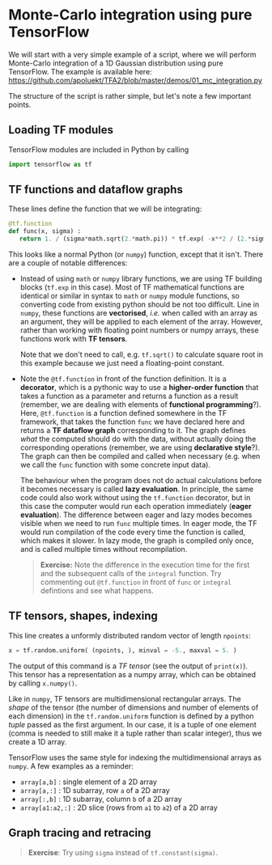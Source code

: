 # Monte-Carlo integration using pure TensorFlow

We will start with a very simple example of a script, where we will perform Monte-Carlo integration of a 1D Gaussian distribution using pure TensorFlow. The example is available here: https://github.com/apoluekt/TFA2/blob/master/demos/01_mc_integration.py

The structure of the script is rather simple, but let's note a few important points. 

## Loading TF modules

TensorFlow modules are included in Python by calling 
```python
import tensorflow as tf
```

## TF functions and dataflow graphs

These lines define the function that we will be integrating: 
```python
@tf.function
def func(x, sigma) : 
   return 1. / (sigma*math.sqrt(2.*math.pi)) * tf.exp( -x**2 / (2.*sigma**2) )
```
This looks like a normal Python (or `numpy`) function, except that it isn't. There are a couple of notable differences: 
   * Instead of using `math` or `numpy` library functions, we are using TF building blocks (`tf.exp` in this case). Most of TF mathematical functions are identical or similar in syntax to `math` or `numpy` module functions, so converting code from existing python should be not too difficult. Line in `numpy`, these functions are __vectorised__, _i.e._ when called with an array as an argument, they will be applied to each element of the array. However, rather than working with floating point numbers or numpy arrays, these functions work with __TF tensors__. 

     Note that we don't need to call, e.g. `tf.sqrt()` to calculate square root in this example because we just need a floating-point constant. 

   * Note the ```@tf.function``` in front of the function definition. It is a __decorator__, which is a pythonic way to use a __higher-order function__ that takes a function as a parameter and returns a function as a result (remember, we are dealing with elements of __functional programming__?). Here, ```@tf.function``` is a function defined somewhere in the TF framework, that takes the function `func` we have declared here and returns a __TF dataflow graph__ corresponding to it. The graph defines _what_ the computed should do with the data, without actually doing the corresponding operations (remember, we are using __declarative style__?). The graph can then be compiled and called when necessary (e.g. when we call the `func` function with some concrete input data). 
   
     The behaviour when the program does not do actual calculations before it becomes necessary is called __lazy evaluation__. In principle, the same code could also work without using the `tf.function` decorator, but in this case the computer would run each operation immediately (__eager evaluation__). The difference between eager and lazy modes becomes visible when we need to run `func` multiple times. In eager mode, the TF would run compilation of the code every time the function is called, which makes it slower. In lazy mode, the graph is compiled only once, and is called multiple times without recompilation. 
     
     > __Exercise:__ Note the difference in the execution time for the first and the subsequent calls of the `integral` function. Try commenting out `@tf.function` in front of `func` or `integral` defintions and see what happens. 

## TF tensors, shapes, indexing

This line creates a unformly distributed random vector of length `npoints`: 
```python
x = tf.random.uniform( (npoints, ), minval = -5., maxval = 5. )
```
The output of this command is a _TF tensor_ (see the output of `print(x)`). This tensor has a representation as a numpy array, which can be obtained 
by calling `x.numpy()`. 

Like in `numpy`, TF tensors are multidimensional rectangular arrays. The _shape_ of the tensor (the number of dimensions and number of elements of each dimension) in the `tf.random.uniform` function is defined by a python _tuple_ passed as the first argument. In our case, it is a tuple of one element (comma is needed to still make it a tuple rather than scalar integer), thus we create a 1D array. 

TensorFlow uses the same style for indexing the multidimensional arrays as `numpy`. A few examples as a reminder: 
   * `array[a,b]` : single element of a 2D array
   * `array[a,:]` : 1D subarray, row `a` of a 2D array
   * `array[:,b]` : 1D subarray, column `b` of a 2D array
   * `array[a1:a2,:]` : 2D slice (rows from `a1` to `a2`) of a 2D array

## Graph tracing and retracing

> __Exercise__: Try using `sigma` instead of `tf.constant(sigma)`. 

